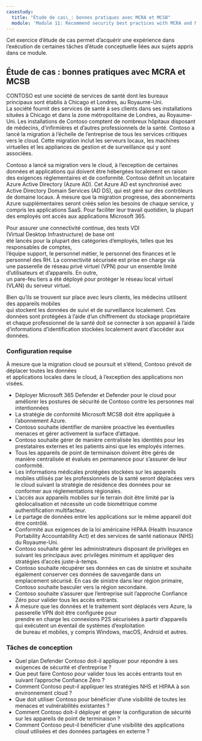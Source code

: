 ```yaml
---
casestudy:
  title: "Étude de cas\_: bonnes pratiques avec MCRA et MCSB"
  module: 'Module 11: Recommend security best practices with MCRA and MCSB'
---
```


Cet exercice d’étude de cas permet d’acquérir une expérience dans l’exécution de certaines tâches d’étude conceptuelle liées aux sujets appris dans ce module.

## Étude de cas : bonnes pratiques avec MCRA et MCSB
 
CONTOSO est une société de services de santé dont les bureaux principaux sont établis à Chicago et Londres, au Royaume-Uni.  
La société fournit des services de santé à ses clients dans ses installations situées à Chicago et dans la zone métropolitaine de Londres, au Royaume-Uni.  Les installations de Contoso comptent de nombreux hôpitaux disposant de médecins, d’infirmières et d’autres professionnels de la santé. Contoso a lancé la migration à l’échelle de l’entreprise de tous les services critiques vers le cloud. Cette migration inclut les serveurs locaux, les machines virtuelles et les appliances de gestion et de surveillance qui y sont associées.

Contoso a lancé sa migration vers le cloud, à l’exception de certaines données et applications qui doivent être hébergées localement en raison des exigences réglementaires et de conformité. Contoso définit un locataire Azure Active Directory (Azure AD). Cet Azure AD est synchronisé avec Active Directory Domain Services (AD DS), qui est géré sur des contrôleurs de domaine locaux. À mesure que la migration progresse, des abonnements Azure supplémentaires seront créés selon les besoins de chaque service, y compris les applications SaaS. Pour faciliter leur travail quotidien, la plupart des employés ont accès aux applications Microsoft 365.  
 
Pour assurer une connectivité continue, des tests VDI (Virtual Desktop Infrastructure) de base ont  
été lancés pour la plupart des catégories d’employés, telles que les responsables de comptes,  
l’équipe support, le personnel métier, le personnel des finances et le personnel des RH. La connectivité sécurisée est prise en charge via  
une passerelle de réseau privé virtuel (VPN) pour un ensemble limité d’utilisateurs et d’appareils. En outre,  
un pare-feu tiers a été déployé pour protéger le réseau local virtuel  
(VLAN) du serveur virtuel.  
 
Bien qu’ils se trouvent sur place avec leurs clients, les médecins utilisent des appareils mobiles  
qui stockent les données de suivi et de surveillance localement. Ces données sont protégées à l’aide d’un chiffrement du stockage propriétaire  
et chaque professionnel de la santé doit se connecter à son appareil à l’aide d’informations d’identification stockées localement avant d’accéder aux données. 
 
### Configuration requise

À mesure que la migration cloud se poursuit et s’étend, Contoso prévoit de déplacer toutes les données  
et applications locales dans le cloud, à l’exception des applications non visées. 

* Déployer Microsoft 365 Defender et Defender pour le cloud pour améliorer les postures de sécurité de Contoso contre les personnes mal intentionnées 
* La stratégie de conformité Microsoft MCSB doit être appliquée à l’abonnement Azure. 
* Contoso souhaite identifier de manière proactive les éventuelles menaces et gérer activement la surface d’attaque. 
* Contoso souhaite gérer de manière centralisée les identités pour les prestataires externes et les patients ainsi que les employés internes. 
* Tous les appareils de point de terminaison doivent être gérés de manière centralisée et évalués en permanence pour s’assurer de leur conformité. 
* Les informations médicales protégées stockées sur les appareils mobiles utilisés par les professionnels de la santé seront déplacées vers le cloud suivant la stratégie de résidence des données pour se conformer aux réglementations régionales. 
* L’accès aux appareils mobiles sur le terrain doit être limité par la géolocalisation et nécessite un code biométrique comme authentification multifacteur.  
* Le partage de données entre les applications sur le même appareil doit être contrôlé.  
* Conformité aux exigences de la loi américaine HIPAA (Health Insurance Portability Accountability Act) et des services de santé nationaux (NHS) du Royaume-Uni. 
* Contoso souhaite gérer les administrateurs disposant de privilèges en suivant les principaux avec privilèges minimum et appliquer des stratégies d’accès juste-à-temps. 
* Contoso souhaite récupérer ses données en cas de sinistre et souhaite également conserver ces données de sauvegarde dans un emplacement sécurisé. En cas de sinistre dans leur région primaire, Contoso souhaite basculer vers la région secondaire. 
* Contoso souhaite s’assurer que l’entreprise suit l’approche Confiance Zéro pour valider tous les accès entrants.
* À mesure que les données et le traitement sont déplacés vers Azure, la passerelle VPN doit être configurée pour  
prendre en charge les connexions P2S sécurisées à partir d’appareils qui exécutent un éventail de systèmes d’exploitation  
de bureau et mobiles, y compris Windows, macOS, Android et autres.  

### Tâches de conception

* Quel plan Defender Contoso doit-il appliquer pour répondre à ses exigences de sécurité et d’entreprise ? 
* Que peut faire Contoso pour valider tous les accès entrants tout en suivant l’approche Confiance Zéro ? 
* Comment Contoso peut-il appliquer les stratégies NHS et HIPAA à son environnement cloud ? 
* Que doit utiliser Contoso pour bénéficier d’une visibilité de toutes les menaces et vulnérabilités existantes ? 
* Comment Contoso doit-il déployer et gérer la configuration de sécurité sur les appareils de point de terminaison ? 
* Comment Contoso peut-il bénéficier d’une visibilité des applications cloud utilisées et des données partagées en externe ? 

